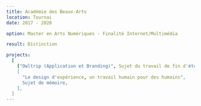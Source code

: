 ```yaml
---
title: Académie des Beaux-Arts
location: Tournai
date: 2017 - 2020

option: Master en Arts Numériques - Finalité Internet/Multimédia

result: Distinction

projects:
  [
    ["Owltrip (Application et Branding)", Sujet du travail de fin d'études],
    [
      "Le design d'expérience, un travail humain pour des humains",
      Sujet de mémoire,
    ],
  ]
---
```

